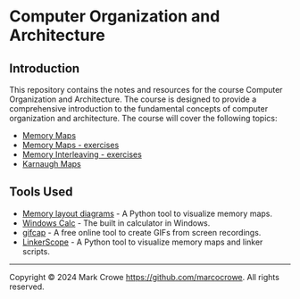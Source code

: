 # Computer Organization and Architecture

## Introduction

This repository contains the notes and resources for the course Computer Organization and Architecture. The course is designed to provide a comprehensive introduction to the fundamental concepts of computer organization and architecture. The course will cover the following topics:

* [Memory Maps](./memory-maps.md "Memory Maps")
* [Memory Maps - exercises](./memory-maps-exercises.md "Memory Maps - exercises")
* [Memory Interleaving - exercises](./memory-interleaving-exercises.md "Memory Interleaving - exercises")
* [Karnaugh Maps](./k-maps.md "Karnaugh Maps")

## Tools Used

* [Memory layout diagrams](https://github.com/gerph/memory-layout-diagram "Memory layout diagrams") - A Python tool to visualize memory maps.
* [Windows Calc](windows-calc.md "Windows Calc") - The built in calculator in Windows.
* [gifcap](https://gifcap.dev/ "gifcap") - A free online tool to create GIFs from screen recordings.
* [LinkerScope](https://github.com/raulgotor/linkerscope "LinkerScope") - A Python tool to visualize memory maps and linker scripts.

---
Copyright &copy; 2024 Mark Crowe <https://github.com/marcocrowe>. All rights reserved.
